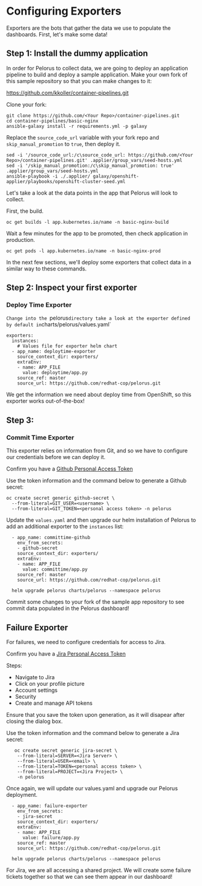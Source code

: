 # Configuring Exporters

Exporters are the bots that gather the data we use to populate the dashboards. First, let's make some data!

## Step 1: Install the dummy application

In order for Pelorus to collect data, we are going to deploy an application pipeline to build and deploy a sample application.  Make your own fork of this sample repository so that you can make changes to it:

https://github.com/kkoller/container-pipelines.git

Clone your fork:

    git clone https://github.com/<Your Repo>/container-pipelines.git
    cd container-pipelines/basic-nginx
    ansible-galaxy install -r requirements.yml -p galaxy

Replace the `source_code_url` variable with your fork repo and `skip_manual_promotion` to `true`, then deploy it.

    sed -i '/source_code_url:/c\source_code_url: https://github.com/<Your Repo>/container-pipelines.git' .applier/group_vars/seed-hosts.yml
    sed -i '/skip_manual_promotion:/c\skip_manual_promotion: true' .applier/group_vars/seed-hosts.yml
    ansible-playbook -i ./.applier/ galaxy/openshift-applier/playbooks/openshift-cluster-seed.yml

Let's take a look at the data points in the app that Pelorus will look to collect.

First, the build.

    oc get builds -l app.kubernetes.io/name -n basic-nginx-build

Wait a few minutes for the app to be promoted, then check application in production.

    oc get pods -l app.kubernetes.io/name -n basic-nginx-prod

In the next few sections, we'll deploy some exporters that collect data in a similar way to these commands.

## Step 2: Inspect your first exporter

### Deploy Time Exporter

`Change into the `pelorus` directory take a look at the exporter defined by default in `charts/pelorus/values.yaml`

    exporters:
      instances:
        # Values file for exporter helm chart
      - app_name: deploytime-exporter
        source_context_dir: exporters/
        extraEnv:
        - name: APP_FILE
          value: deploytime/app.py
        source_ref: master
        source_url: https://github.com/redhat-cop/pelorus.git

We get the information we need about deploy time from OpenShift, so this exporter works out-of-the-box!

## Step 3:

### Commit Time Exporter

This exporter relies on information from Git, and so we have to configure our credentials before we can deploy it.

Confirm you have a [Github Personal Access Token](https://help.github.com/en/github/authenticating-to-github/creating-a-personal-access-token-for-the-command-line)

Use the token information and the command below to generate a Github secret:

    oc create secret generic github-secret \
      --from-literal=GIT_USER=<username> \
      --from-literal=GIT_TOKEN=<personal access token> -n pelorus

Update the `values.yaml` and then upgrade our helm installation of Pelorus to add an additional exporter to the `instances` list:

      - app_name: committime-github
        env_from_secrets:
        - github-secret
        source_context_dir: exporters/
        extraEnv:
        - name: APP_FILE
          value: committime/app.py
        source_ref: master
        source_url: https://github.com/redhat-cop/pelorus.git

      helm upgrade pelorus charts/pelorus --namespace pelorus

Commit some changes to your fork of the sample app repository to see commit data populated in the Pelorus dashboard!

## Failure Exporter

For failures, we need to configure credentials for access to Jira.

Confirm you have a [Jira Personal Access Token](https://id.atlassian.com/manage-profile/security/api-tokens)

Steps:
  - Navigate to Jira
  - Click on your profile picture
  - Account settings
  - Security
  - Create and manage API tokens

Ensure that you save the token upon generation, as it will disapear after closing the dialog box.

Use the token information and the command below to generate a Jira secret:

       oc create secret generic jira-secret \
        --from-literal=SERVER=<Jira Server> \
        --from-literal=USER=<email> \
        --from-literal=TOKEN=<personal access token> \
        --from-literal=PROJECT=<Jira Project> \
        -n pelorus

Once again, we will update our values.yaml and upgrade our Pelorus deployment.

      - app_name: failure-exporter
        env_from_secrets:
        - jira-secret
        source_context_dir: exporters/
        extraEnv:
        - name: APP_FILE
          value: failure/app.py
        source_ref: master
        source_url: https://github.com/redhat-cop/pelorus.git

      helm upgrade pelorus charts/pelorus --namespace pelorus

For Jira, we are all accessing a shared project.  We will create some failure tickets together so that we can see them appear in our dashboard!
